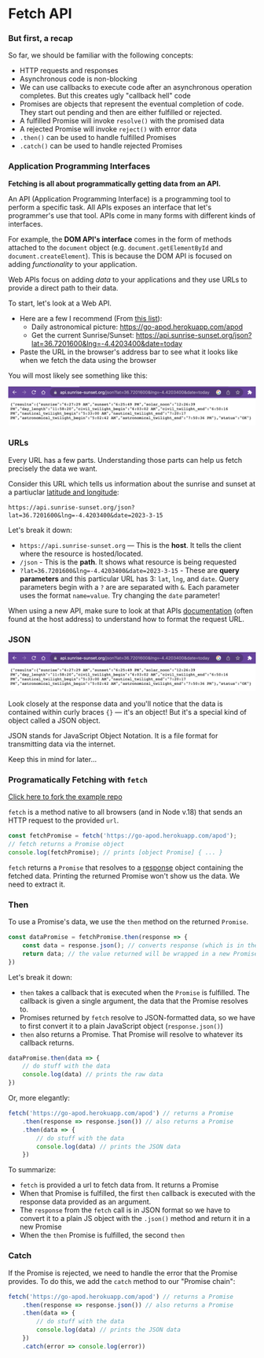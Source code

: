 # Fetch API

### But first, a recap

So far, we should be familiar with the following concepts:
* HTTP requests and responses
* Asynchronous code is non-blocking
* We can use callbacks to execute code after an asynchronous operation completes. But this creates ugly "callback hell" code
* Promises are objects that represent the eventual completion of code. They start out pending and then are either fulfilled or rejected.
* A fulfilled Promise will invoke `resolve()` with the promised data
* A rejected Promise will invoke `reject()` with error data
* `.then()` can be used to handle fulfilled Promises
* `.catch()` can be used to handle rejected Promises

### Application Programming Interfaces

**Fetching is all about programmatically getting data from an API.**

An API (Application Programming Interface) is a programming tool to perform a specific task. All APIs exposes an interface that let's programmer's use that tool. APIs come in many forms with different kinds of interfaces.

For example, the **DOM API's interface** comes in the form of methods attached to the `document` object (e.g. `document.getElementById` and `document.createElement`). This is because the DOM API is focused on adding _functionality_ to your application.

Web APIs focus on adding _data_ to your applications and they use URLs to provide a direct path to their data.

To start, let's look at a Web API. 
* Here are a few I recommend (From [this list](https://mixedanalytics.com/blog/list-actually-free-open-no-auth-needed-apis/)):
    * Daily astronomical picture: https://go-apod.herokuapp.com/apod
    * Get the current Sunrise/Sunset: https://api.sunrise-sunset.org/json?lat=36.7201600&lng=-4.4203400&date=today
* Paste the URL in the browser's address bar to see what it looks like when we fetch the data using the browser

You will most likely see something like this:

![](./img/api-browser-response.png)

### URLs

Every URL has a few parts. Understanding those parts can help us fetch precisely the data we want.

Consider this URL which tells us information about the sunrise and sunset at a partiuclar [latitude and longitude](https://en.wikipedia.org/wiki/Geographic_coordinate_system#Latitude_and_longitude):

```
https://api.sunrise-sunset.org/json?lat=36.7201600&lng=-4.4203400&date=2023-3-15
```

Let's break it down:
* `https://api.sunrise-sunset.org` — This is the **host**. It tells the client where the resource is hosted/located.
* `/json` - This is the **path**. It shows what resource is being requested
* `?lat=36.7201600&lng=-4.4203400&date=2023-3-15` - These are **query parameters** and this particular URL has 3: `lat`, `lng`, and `date`. Query parameters begin with a `?` are are separated with `&`. Each parameter uses the format `name=value`. Try changing the `date` parameter!

When using a new API, make sure to look at that APIs [documentation](https://api.sunrise-sunset.org) (often found at the host address) to understand how to format the request URL.

### JSON

![](./img/api-browser-response.png)

Look closely at the response data and you'll notice that the data is contained within curly braces `{}` — it's an object! But it's a special kind of object called a JSON object. 

JSON stands for JavaScript Object Notation. It is a file format for transmitting data via the internet.

Keep this in mind for later...

### Programatically Fetching with `fetch`

[Click here to fork the example repo](https://github.com/The-Marcy-Lab-School/intro-to-fetch-example/fork)

`fetch` is a method native to all browsers (and in Node v.18) that sends an HTTP request to the provided `url`. 

```js
const fetchPromise = fetch('https://go-apod.herokuapp.com/apod');
// fetch returns a Promise object
console.log(fetchPromise); // prints [object Promise] { ... }
```

`fetch` returns a `Promise` that resolves to a [response](https://developer.mozilla.org/en-US/docs/Web/API/Response) object containing the fetched data. Printing the returned Promise won't show us the data. We need to extract it.

### Then

To use a Promise's data, we use the `then` method on the returned `Promise`. 

```js
const dataPromise = fetchPromise.then(response => {
    const data = response.json(); // converts response (which is in the JSON format) into a plain object
    return data; // the value returned will be wrapped in a new Promise
})
```

Let's break it down:
* `then` takes a callback that is executed when the `Promise` is fulfilled. The callback is given a single argument, the data that the Promise resolves to.
* Promises returned by `fetch` resolve to JSON-formatted data, so we have to first convert it to a plain JavaScript object (`response.json()`)
* `then` also returns a Promise. That Promise will resolve to whatever its callback returns.

```js
dataPromise.then(data => {
    // do stuff with the data
    console.log(data) // prints the raw data
})
```

Or, more elegantly:

```js
fetch('https://go-apod.herokuapp.com/apod') // returns a Promise
    .then(response => response.json()) // also returns a Promise
    .then(data => {
        // do stuff with the data
        console.log(data) // prints the JSON data
    })
```

To summarize:
* `fetch` is provided a url to fetch data from. It returns a Promise
* When that Promise is fulfilled, the first `then` callback is executed with the response data provided as an argument. 
* The `response` from the `fetch` call is in JSON format so we have to convert it to a plain JS object with the `.json()` method and return it in a new Promise
* When the `then` Promise is fulfilled, the second `then` 

### Catch

If the Promise is rejected, we need to handle the error that the Promise provides. To do this, we add the `catch` method to our "Promise chain":

```js
fetch('https://go-apod.herokuapp.com/apod') // returns a Promise
    .then(response => response.json()) // also returns a Promise
    .then(data => {
        // do stuff with the data
        console.log(data) // prints the JSON data
    })
    .catch(error => console.log(error))
```